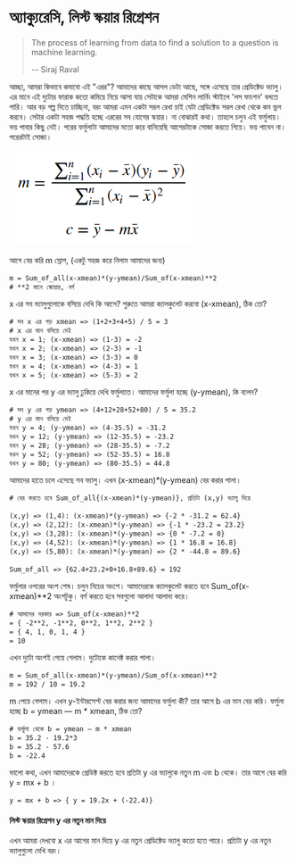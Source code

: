 # অ্যাক্যুরেসি, লিস্ট স্কয়ার রিগ্রেশন

> The process of learning from data to find a solution to a question is machine learning.
>
> -- Siraj Raval

আচ্ছা, আমরা কিভাবে কমাবো এই "এরর"? আমাদের কাছে আসল ডেটা আছে, সঙ্গে এসেছে তার প্রেডিক্টেড ভ্যালু। এর মানে এই দুটোর ফারাক কতো কমিয়ে নিয়ে আসা যায় সেটাকে আমরা মেশিন লার্নিং স্টাইলে 'লস ফাংশন' বলতে পারি। আর বড় গল্প দিতে চাচ্ছিনা, বরং আমরা এমন একটা সরল রেখা চাই যেটা প্রেডিক্টেড সরল রেখা থেকে কম ভুল করবে। সেটার একটা সহজ পদ্ধতি হচ্ছে এররের সব যোগের স্কয়ার। না বোঝারই কথা। তাহলে চলুন এই ফর্মুলায়। ভয় পাবার কিছু নেই। পরের ফর্মুলাটা আমাদের মতো করে বানিয়েছি আগেরটাকে সোজা করতে গিয়ে। ভয় পাবেন না। পরেরটাই সোজা। 

![&#x9A8;&#x9BF;&#x99A;&#x9C7;&#x9B0;&#x99F;&#x9BE; &#x9A6;&#x9C7;&#x996;&#x9C1;&#x9A8; &#x9AD;&#x9BE;&#x9B2;&#x9CB; &#x995;&#x9B0;&#x9C7; \(&#x9B2;&#x9BF;&#x9B8;&#x9CD;&#x99F; &#x9B8;&#x9CD;&#x995;&#x9DF;&#x9BE;&#x9B0; &#x9B0;&#x9BF;&#x997;&#x9CD;&#x9B0;&#x9C7;&#x9B6;&#x9A8;\)](../.gitbook/assets/formula.png)

আগে বের করি m স্লোপ, \(একটু সহজ করে নিলাম আমাদের জন্য\)

```text
m = Sum_of_all(x-xmean)*(y-ymean)/Sum_of(x-xmean)**2
# **2 মানে স্কোয়ার, বর্গ 
```

x এর সব ভ্যালুগুলোকে বসিয়ে দেখি কি আসে? শুরুতে আমরা ক্যালকুলেট করবো \(x-xmean\), ঠিক তো?

```text
# সব x এর গড় xmean => (1+2+3+4+5) / 5 = 3
# x এর মান বসিয়ে দেই 
যখন x = 1; (x-xmean) => (1-3) = -2
যখন x = 2; (x-xmean) => (2-3) = -1
যখন x = 3; (x-xmean) => (3-3) = 0
যখন x = 4; (x-xmean) => (4-3) = 1
যখন x = 5; (x-xmean) => (5-3) = 2
```

x এর মানের পর y এর ভ্যালু ঢুকিয়ে দেখি ফর্মুলাতে। আমাদের ফর্মুলা হচ্ছে \(y-ymean\), কি বলেন?

```text
# সব y এর গড় ymean => (4+12+28+52+80) / 5 = 35.2
# y এর মান বসিয়ে দেই 
যখন y = 4; (y-ymean) => (4-35.5) = -31.2
যখন y = 12; (y-ymean) => (12-35.5) = -23.2
যখন y = 28; (y-ymean) => (28-35.5) = -7.2
যখন y = 52; (y-ymean) => (52-35.5) = 16.8
যখন y = 80; (y-ymean) => (80-35.5) = 44.8
```

আমাদের হাতে চলে এসেছে সব ভ্যালু। এখন \(x-xmean\)\*\(y-ymean\) বের করার পালা। 

```text
# বের করতে হবে Sum_of_all{(x-xmean)*(y-ymean)}, প্রতিটা (x,y) ভ্যালু দিয়ে 

(x,y) => (1,4): (x-xmean)*(y-ymean) => {-2 * -31.2 = 62.4}
(x,y) => (2,12): (x-xmean)*(y-ymean) => {-1 * -23.2 = 23.2}
(x,y) => (3,28): (x-xmean)*(y-ymean) => {0 * -7.2 = 0}
(x,y) => (4,52): (x-xmean)*(y-ymean) => {1 * 16.8 = 16.8}
(x,y) => (5,80): (x-xmean)*(y-ymean) => {2 * -44.8 = 89.6}

Sum_of_all => {62.4+23.2+0+16.8+89.6} = 192
```

ফর্মুলার ওপরের অংশ শেষ। চলুন নিচের অংশে। আমাদেরকে ক্যালকুলেট করতে হবে Sum\_of\(x-xmean\)\*\*2 অংশটুকু। বর্গ করতে হবে সবগুলো আলাদা আলাদা করে। 

```text
# আমাদের দরকার => Sum_of(x-xmean)**2
= { -2**2, -1**2, 0**2, 1**2, 2**2 }
= { 4, 1, 0, 1, 4 }
= 10
```

এখন দুটো অংশই পেয়ে গেলাম। দুটোকে কানেক্ট করার পালা। 

```text
m = Sum_of_all(x-xmean)*(y-ymean)/Sum_of(x-xmean)**2
m = 192 / 10 = 19.2
```

m পেয়ে গেলাম। এখন y-ইন্টারসেপ্ট বের করার জন্য আমাদের ফর্মুলা কী? তার আগে b এর মান বের করি। ফর্মুলা হচ্ছে b = ymean — m \* xmean, ঠিক তো?

```text
# ফর্মুলা থেকে b = ymean — m * xmean
b = 35.2 - 19.2*3
b = 35.2 - 57.6
b = -22.4
```

ভালো কথা, এখন আমাদেরকে প্রেডিক্ট করতে হবে প্রতিটা y এর ভ্যালুকে নতুন m এবং b থেকে। তার আগে বের করি y = mx + b । 

```text
y = mx + b => { y = 19.2x + (-22.4)}
```

#### লিস্ট স্কয়ার রিগ্রেশন y এর নতুন মান দিয়ে 

এখন আমরা দেখবো x এর আগের মান দিয়ে y এর নতুন প্রেডিক্টেড ভ্যালু কতো হতে পারে। প্রতিটা y এর নতুন ভ্যালুগুলো দেখি বরং। 

